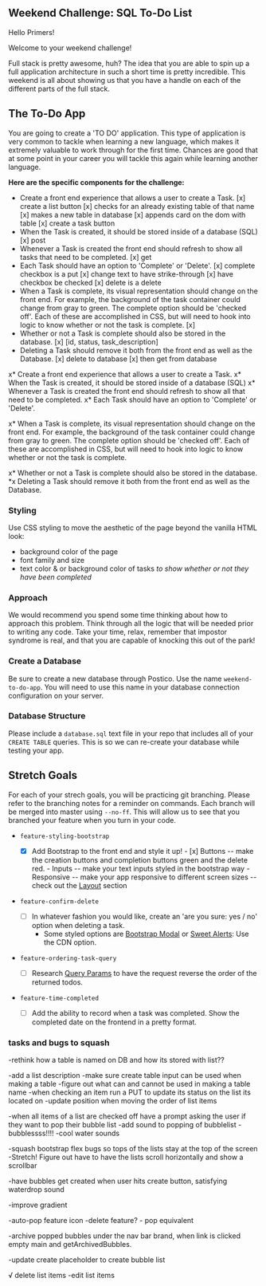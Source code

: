 
## Weekend Challenge: SQL To-Do List

Hello Primers! 

Welcome to your weekend challenge!

Full stack is pretty awesome, huh? The idea that you are able to spin up a full application architecture in such a short time is pretty incredible. This weekend is all about showing us that you have a handle on each of the different parts of the full stack. 

## The To-Do App

You are going to create a 'TO DO' application. This type of application is very common to tackle when learning a new language, which makes it extremely valuable to work through for the first time. Chances are good that at some point in your career you will tackle this again while learning another language.

**Here are the specific components for the challenge:**

* Create a front end experience that allows a user to create a Task.
[x] create a list button
    [x] checks for an already existing table of that name
      [x] makes a new table in database
      [x] appends card on the dom with table
  [x] create a task button
* When the Task is created, it should be stored inside of a database (SQL)
  [x] post
* Whenever a Task is created the front end should refresh to show all tasks that need to be completed.
  [x] get
* Each Task should have an option to 'Complete' or 'Delete'.
  [x] complete checkbox is a put
    [x] change text to have strike-through
    [x] have checkbox be checked
  [x] delete is a delete
* When a Task is complete, its visual representation should change on the front end. For example, the background of the task container could change from gray to green. The complete option should be  'checked off'. Each of these are accomplished in CSS, but will need to hook into logic to know whether or not the task is complete.
  [x] 
* Whether or not a Task is complete should also be stored in the database.
[x] [id, status, task_description]
* Deleting a Task should remove it both from the front end as well as the Database.
[x] delete to database
  [x] then get from database



x* Create a front end experience that allows a user to create a Task.
x* When the Task is created, it should be stored inside of a database (SQL)
x* Whenever a Task is created the front end should refresh to show all that need to be completed.
x* Each Task should have an option to 'Complete' or 'Delete'.

x* When a Task is complete, its visual representation should change on the front end. For example, the background of the task container could change from gray to green. The complete option should be  'checked off'. Each of these are accomplished in CSS, but will need to hook into logic to know whether or not the task is complete.

x* Whether or not a Task is complete should also be stored in the database.
*x Deleting a Task should remove it both from the front end as well as the Database.


### Styling

Use CSS styling to move the aesthetic of the page beyond the vanilla HTML look:
  - background color of the page
  - font family and size
  - text color & or background color of tasks *to show whether or not they have been completed*

### Approach

We would recommend you spend some time thinking about how to approach this problem. Think through all the logic that will be needed prior to writing any code. Take your time, relax, remember that impostor syndrome is real, and that you are capable of knocking this out of the park!

### Create a Database

Be sure to create a new database through Postico. Use the name `weekend-to-do-app`. You will need to use this name in your database connection configuration on your server.

### Database Structure

Please include a `database.sql` text file in your repo that includes all of your `CREATE TABLE` queries. This is so we can re-create your database while testing your app.

## Stretch Goals

For each of your strech goals, you will be practicing git branching. Please refer to the branching notes for a reminder on commands. Each branch will be merged into master using `--no-ff`. This will allow us to see that you branched your feature when you turn in your code.

- `feature-styling-bootstrap` 

    - [x]  Add Bootstrap to the front end and style it up!
      - [x] Buttons -- make the creation buttons and completion buttons green and the delete red.
      -  Inputs -- make your text inputs styled in the bootstrap way
      -  Responsive -- make your app responsive to different screen sizes -- check out the [Layout](https://getbootstrap.com/docs/4.1/layout/overview/) section

- `feature-confirm-delete`

    - [ ]  In whatever fashion you would like, create an 'are you sure: yes / no' option when deleting a task.
        - Some styled options are [Bootstrap Modal](https://getbootstrap.com/docs/4.0/components/modal/) or [Sweet Alerts](https://sweetalert.js.org/guides/): Use the CDN option.

- `feature-ordering-task-query` 

    - [ ]  Research [Query Params](https://expressjs.com/en/api.html#req.query) to have the request reverse the order of the returned todos. 
    
- `feature-time-completed` 

    - [ ]  Add the ability to record when a task was completed. Show the completed date on the frontend in a pretty format.


### tasks and bugs to squash

-rethink how a table is named on DB
and how its stored with list??

-add a list description
  -make sure create table input can be used when making a table
    -figure out what can and cannot be used in making a table name
-when checking an item run a PUT to update its status on the list its located on
-update position when moving the order of list items

-when all items of a list are checked off have a prompt asking the user if they want to pop their bubble list
  -add sound to popping of bubblelist
  -bubblessss!!!!
    -cool water sounds

-squash bootstrap flex bugs so tops of the lists stay at the top of the screen
  -Stretch! Figure out have to have the lists scroll horizontally and show a scrollbar

-have bubbles get created when user hits create button, satisfying waterdrop sound

-improve gradient

-auto-pop feature icon
  -delete feature? - pop equivalent

-archive popped bubbles under the nav bar brand, when link is clicked empty main and getArchivedBubbles.

-update create placeholder to create bubble list

√ delete list items
-edit list items


